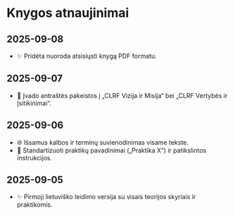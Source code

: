 # Knygos atnaujinimai

## 2025-09-08
- ✨ Pridėta nuoroda atsisiųsti knygą PDF formatu.

## 2025-09-07
- 📌 Įvado antraštės pakeistos į „CLRF Vizija ir Misija“ bei „CLRF Vertybės ir Įsitikinimai“.

## 2025-09-06
- 🌐 Išsamus kalbos ir terminų suvienodinimas visame tekste.
- 📌 Standartizuoti praktikų pavadinimai („Praktika X“) ir patikslintos instrukcijos.

## 2025-09-05
- ✨ Pirmoji lietuviško leidimo versija su visais teorijos skyriais ir praktikomis.

